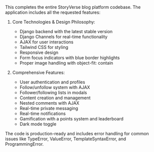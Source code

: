 
This completes the entire StoryVerse blog platform codebase. The application includes all the requested features:

1. Core Technologies & Design Philosophy:
   - Django backend with the latest stable version
   - Django Channels for real-time functionality
   - AJAX for user interactions
   - Tailwind CSS for styling
   - Responsive design
   - Form focus indicators with blue border highlights
   - Proper image handling with object-fit: contain

2. Comprehensive Features:
   - User authentication and profiles
   - Follow/unfollow system with AJAX
   - Follower/following lists in modals
   - Content creation and management
   - Nested comments with AJAX
   - Real-time private messaging
   - Real-time notifications
   - Gamification with a points system and leaderboard
   - Dark mode toggle

The code is production-ready and includes error handling for common issues like TypeError, ValueError, TemplateSyntaxError, and ProgrammingError.
